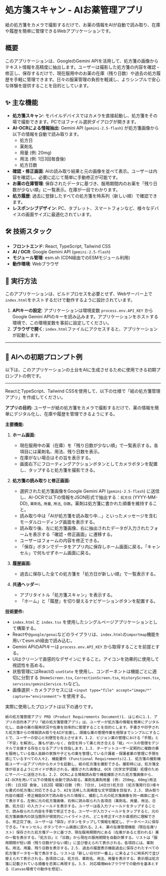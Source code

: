 
# 処方箋スキャン - AIお薬管理アプリ

紙の処方箋をカメラで撮影するだけで、お薬の情報をAIが自動で読み取り、在庫や履歴を簡単に管理できるWebアプリケーションです。

## 概要

このアプリケーションは、GoogleのGemini APIを活用して、処方箋の画像からテキスト情報を高精度に抽出します。ユーザーは撮影した処方箋の内容を確認・修正し、保存するだけで、現在服用中のお薬の在庫（残り日数）や過去の処方履歴を手軽に管理できます。日々の服薬管理の負担を軽減し、よりシンプルで安心な体験を提供することを目的としています。

## ✨ 主な機能

- **処方箋スキャン**: モバイルデバイスではカメラを直接起動し、処方箋をその場で撮影できます。PCではファイル選択ダイアログが開きます。
- **AI-OCRによる情報抽出**: Gemini API (`gemini-2.5-flash`) が処方箋画像から以下の情報を自動で読み取ります。
  - 処方日
  - 薬剤名
  - 用量 (例: 20mg)
  - 用法 (例: 1日3回毎食後)
  - 処方日数
- **確認・修正画面**: AIの読み取り結果と元の画像を並べて表示。ユーザーは内容を確認し、必要に応じて簡単に手動修正が可能です。
- **お薬の在庫管理**: 保存されたデータに基づき、服用期間内のお薬を「残り日数が少ない順」に一覧表示。在庫が一目でわかります。
- **処方履歴**: 過去に登録したすべての処方箋を時系列（新しい順）で確認できます。
- **レスポンシブデザイン**: PC、タブレット、スマートフォンなど、様々なデバイスの画面サイズに最適化されています。

## 🛠️ 技術スタック

- **フロントエンド**: React, TypeScript, Tailwind CSS
- **AI / OCR**: Google Gemini API (`gemini-2.5-flash`)
- **モジュール管理**: esm.sh (CDN経由でのESMモジュール利用)
- **動作環境**: Webブラウザ

## 🚀 実行方法

このアプリケーションは、ビルドプロセスを必要とせず、Webサーバー上で`index.html`をホストするだけで動作するように設計されています。

1.  **APIキーの設定**: アプリケーションは環境変数 `process.env.API_KEY` からGoogle Gemini APIのキーを読み込みます。アプリケーションをホストする環境で、この環境変数を事前に設定してください。
2.  **ブラウザで開く**: `index.html`ファイルにアクセスすると、アプリケーションが起動します。

---

## 🤖 AIへの初期プロンプト例

以下は、このアプリケーションの土台をAIに生成させるために使用できる初期プロンプトの例です。

---

ReactとTypeScript、Tailwind CSSを使用して、以下の仕様で「紙の処方箋管理アプリ」を作成してください。

**アプリの目的:**
ユーザーが紙の処方箋をカメラで撮影するだけで、薬の情報を簡単にデジタル化し、在庫や履歴を管理できるようにする。

**主要機能:**
1.  **ホーム画面:**
    *   現在服用中の薬（在庫）を「残り日数が少ない順」で一覧表示する。各項目には薬剤名、用法、残り日数を表示。
    *   在庫がない場合はその旨を表示する。
    *   画面右下にフローティングアクションボタンとしてカメラボタンを配置し、タップすると処方箋を撮影できる。

2.  **処方箋の読み取りと修正画面:**
    *   選択された処方箋画像をGoogle Gemini API (`gemini-2.5-flash`) に送信し、AI-OCRで以下の情報をJSON形式で抽出する：`処方日` (YYYY-MM-DD), `薬剤名`, `用量`, `用法`, `日数`。薬剤は処方箋に書かれた順番を維持すること。
    *   読み取り中は「AIが処方箋を読み取り中...」といったメッセージを含むモーダルローディング画面を表示する。
    *   読み取り後、左に処方箋画像、右に抽出されたデータが入力されたフォームを表示する「確認・修正画面」に遷移する。
    *   ユーザーはフォームの内容を修正できる。
    *   「保存」ボタンでデータをアプリ内に保存しホーム画面に戻る。「キャンセル」で何もせずホーム画面に戻る。

3.  **履歴画面:**
    *   過去に保存した全ての処方箋を「処方日が新しい順」で一覧表示する。

4.  **共通ヘッダー:**
    *   アプリタイトル「処方箋スキャン」を表示する。
    *   「ホーム」と「履歴」を切り替えるナビゲーションボタンを配置する。

**技術要件:**
*   `index.html` と `index.tsx` を使用したシングルページアプリケーションとして構築する。
*   Reactや`@google/genai`などのライブラリは、`index.html`の`importmap`機能を用いてesm.sh経由で読み込む。
*   Gemini APIのAPIキーは `process.env.API_KEY` から取得することを前提とする。
*   UIはクリーンで直感的なデザインにすること。アイコンを効果的に使用して視認性を高める。
*   状態管理にはReactの `useState` を使用し、コンポーネントは機能ごとに適切に分割する (`HomeScreen.tsx`, `CorrectionScreen.tsx`, `HistoryScreen.tsx`, `services/geminiService.ts`など)。
*   画像選択・カメラアクセスには `<input type="file" accept="image/*" capture="environment">` を使用する。

実際に使用したプロンプトは以下の通りです。

```
紙の処方箋管理アプリ PRD (Product Requirements Document)1. はじめに1.1. アプリの目的本アプリ「紙の処方箋管理アプリ」は、ユーザーが処方箋の情報を簡単にデジタル化し、自身の薬の服用状況や在庫を効率的に管理することを目的とします。手書きや印字された処方箋からの情報読み取りをAIが支援し、煩雑な薬の管理作業を極限までシンプルにすることで、ユーザーの安心と利便性を向上させます。1.2. ビジョン薬の管理における「手間」と「不安」を解消し、誰もが迷いなく、自信を持って薬と向き合える「紙」ベースの管理をデジタルで支援する存在となるアプリを目指します。1.3. ターゲットユーザー定期的に複数の薬を服用している個人高齢の家族や子どもの薬を管理している介護者・保護者薬の管理に手間を感じているすべての人々2. 機能要件 (Functional Requirements)2.1. 処方箋の撮影機能ユーザーはアプリ内からカメラを起動し、紙の処方箋を撮影できる。撮影時には、処方箋全体が収まるようにガイドが表示される。撮影された画像は、OCR（光学文字認識）処理のためにサーバーに送信される。2.2. OCRによる情報読み取り機能撮影された処方箋画像から、AI-OCRを用いて以下の情報を自動で読み取る。薬剤名薬剤用量 (例: 250mg, 60mg)用法 (例: 1日3回 食後, 1日2回 頓服)日数 (例: 7日分, 14日分)処方日 (処方箋発行日)様々な書式の処方箋に対応できるよう、AIを活用した高精度な文字認識を目指す。2.3. 読み取り内容の確認・修正機能OCRで読み取られた情報と、撮影した元の処方箋画像を同一画面に並べて表示する。左側に元の処方箋画像、右側に読み取られた各項目（薬剤名、用量、用法、日数、処方日）の入力フィールドを表示する。ユーザーは各入力フィールドをタップすることで、読み取られた内容を手動で修正できる。ユーザーが入力フィールドをタップすると、元の処方箋画像内の該当箇所が視覚的にハイライトされ、どこを修正すべきか直感的に理解できる。修正完了後、ユーザーは「保存」ボタンをタップして情報を確定し、データベースに保存できる。「キャンセル」ボタンでホーム画面に戻れる。2.4. 薬の在庫管理機能（現在在庫リスト）保存された処方箋データに基づき、現在服用期間内にある（在庫があると思われる）薬の一覧を表示する。「処方日」と「日数」から現在の服用期間を自動計算する。リストは「服用期間が短い順（残り日数が少ない順）」に並び替えられて表示される。各項目には、薬剤名、用法、用量、残り日数を表示する。2.5. 過去の履歴表示機能過去に保存されたすべての処方箋データを一覧で表示する。リストは「新しい日付が一番上」に来るように時系列で並び替えられて表示される。各項目には、処方日、薬剤名、用法、用量を表示する。表示順は処方箋に記載されている順番を忠実に再現する。3.5. 対応環境Webブラウザでの動作を基本とする（Canvas環境での動作を想定）。
```